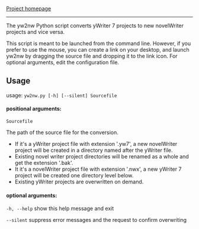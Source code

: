[Project homepage](https://peter88213.github.io/yw2nw)

---

The yw2nw Python script converts yWriter 7 projects to new novelWriter projects and vice versa.

This script is meant to be launched from the command line. However, 
if you prefer to use the mouse, you can create a link on your 
desktop, and launch yw2nw by dragging the source file and dropping 
it to the link icon. For optional arguments, edit the configuration file.


## Usage
usage: `yw2nw.py [-h] [--silent] Sourcefile`

#### positional arguments:

`Sourcefile` 

The path of the source file for the conversion. 

- If it's a yWriter project file with extension '.yw7', 
a new novelWriter project will be created in a directory named after the yWriter file.
- Existing novel writer project directories will be renamed as a whole and get the extension '.bak'.
- It it's a novelWriter project file with extension '.nwx', 
a new yWriter 7 project will be created one directory level below. 
- Existing yWriter projects are overwritten on demand.


#### optional arguments:

`-h, --help` show this help message and exit

`--silent` suppress error messages and the request to confirm overwriting

